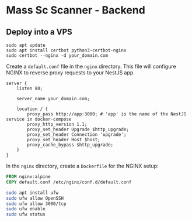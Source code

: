 # Mass Sc Scanner - Backend

## Deploy into a VPS

```
sudo apt update
sudo apt install certbot python3-certbot-nginx
sudo certbot --nginx -d your_domain.com
```

Create a `default.conf` file in the `nginx` directory. This file will configure NGINX to reverse proxy requests to your NestJS app.

```nginx
server {
    listen 80;

    server_name your_domain.com;

    location / {
        proxy_pass http://app:3000; # 'app' is the name of the NestJS service in docker-compose
        proxy_http_version 1.1;
        proxy_set_header Upgrade $http_upgrade;
        proxy_set_header Connection 'upgrade';
        proxy_set_header Host $host;
        proxy_cache_bypass $http_upgrade;
    }
}
```

In the `nginx` directory, create a `Dockerfile` for the NGINX setup:

```dockerfile
FROM nginx:alpine
COPY default.conf /etc/nginx/conf.d/default.conf
```

```bash
sudo apt install ufw
sudo ufw allow OpenSSH
sudo ufw allow 3000/tcp
sudo ufw enable
sudo ufw status
```
